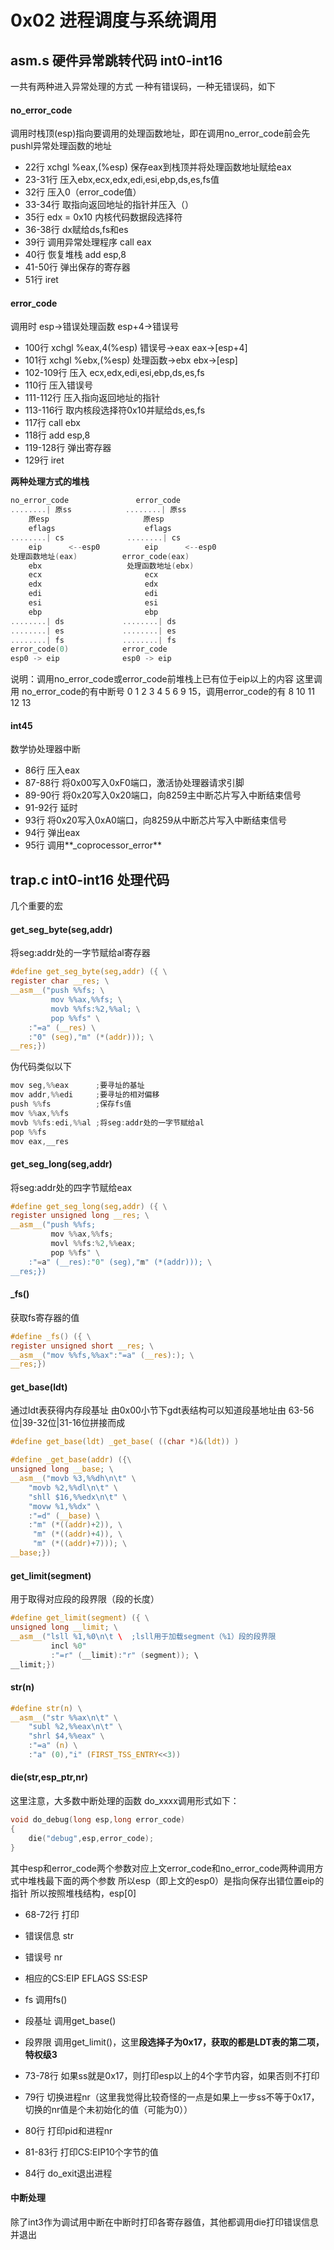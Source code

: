 # 0x02 进程调度与系统调用
## asm.s 硬件异常跳转代码 int0-int16
一共有两种进入异常处理的方式 一种有错误码，一种无错误码，如下
#### no_error_code
调用时栈顶(esp)指向要调用的处理函数地址，即在调用no_error_code前会先pushl异常处理函数的地址
* 22行 xchgl %eax,(%esp) 保存eax到栈顶并将处理函数地址赋给eax
* 23-31行 压入ebx,ecx,edx,edi,esi,ebp,ds,es,fs值
* 32行 压入0（error_code值）
* 33-34行 取指向返回地址的指针并压入（）
* 35行 edx = 0x10 内核代码数据段选择符
* 36-38行 dx赋给ds,fs和es
* 39行 调用异常处理程序 call eax
* 40行 恢复堆栈 add esp,8
* 41-50行 弹出保存的寄存器
* 51行 iret


#### error_code
调用时 esp->错误处理函数  esp+4->错误号
* 100行 xchgl %eax,4(%esp)  错误号->eax eax->[esp+4]
* 101行 xchgl %ebx,(%esp) 处理函数->ebx ebx->[esp]
* 102-109行 压入 ecx,edx,edi,esi,ebp,ds,es,fs
* 110行 压入错误号
* 111-112行 压入指向返回地址的指针
* 113-116行 取内核段选择符0x10并赋给ds,es,fs
* 117行 call ebx
* 118行 add esp,8
* 119-128行 弹出寄存器
* 129行 iret

**两种处理方式的堆栈**
```C
no_error_code               error_code
........| 原ss            ........| 原ss
    原esp                     原esp
    eflags                    eflags
........| cs              ........| cs
    eip      <--esp0          eip      <--esp0
处理函数地址(eax)          error_code(eax)
    ebx                   处理函数地址(ebx)
    ecx                       ecx
    edx                       edx
    edi                       edi
    esi                       esi
    ebp                       ebp
........| ds             ........| ds
........| es             ........| es
........| fs             ........| fs
error_code(0)            error_code
esp0 -> eip              esp0 -> eip
```
说明：调用no_error_code或error_code前堆栈上已有位于eip以上的内容
这里调用 no_error_code的有中断号 0 1 2 3 4 5 6 9 15，调用error_code的有 8 10 11 12 13
#### int45
数学协处理器中断
* 86行 压入eax
* 87-88行 将0x00写入0xF0端口，激活协处理器请求引脚
* 89-90行 将0x20写入0x20端口，向8259主中断芯片写入中断结束信号
* 91-92行 延时
* 93行 将0x20写入0xA0端口，向8259从中断芯片写入中断结束信号
* 94行 弹出eax
* 95行 调用**_coprocessor_error**

## trap.c int0-int16 处理代码
几个重要的宏
#### get_seg_byte(seg,addr)
将seg:addr处的一字节赋给al寄存器
```C
#define get_seg_byte(seg,addr) ({ \
register char __res; \
__asm__("push %%fs; \
         mov %%ax,%%fs; \
         movb %%fs:%2,%%al; \
         pop %%fs" \
	:"=a" (__res) \
	:"0" (seg),"m" (*(addr))); \
__res;})
```
伪代码类似以下
```C
mov seg,%%eax      ;要寻址的基址
mov addr,%%edi     ;要寻址的相对偏移
push %%fs          ;保存fs值
mov %%ax,%%fs
movb %%fs:edi,%%al ;将seg:addr处的一字节赋给al
pop %%fs
mov eax,__res
```
#### get_seg_long(seg,addr)
将seg:addr处的四字节赋给eax
```C
#define get_seg_long(seg,addr) ({ \
register unsigned long __res; \
__asm__("push %%fs;
         mov %%ax,%%fs;
         movl %%fs:%2,%%eax;
         pop %%fs" \
	:"=a" (__res):"0" (seg),"m" (*(addr))); \
__res;})
```
#### _fs()
获取fs寄存器的值
```C
#define _fs() ({ \
register unsigned short __res; \
__asm__("mov %%fs,%%ax":"=a" (__res):); \
__res;})
```
#### get_base(ldt)
通过ldt表获得内存段基址
由0x00小节下gdt表结构可以知道段基地址由 63-56位|39-32位|31-16位拼接而成
```C
#define get_base(ldt) _get_base( ((char *)&(ldt)) )

#define _get_base(addr) ({\
unsigned long __base; \
__asm__("movb %3,%%dh\n\t" \
	"movb %2,%%dl\n\t" \
	"shll $16,%%edx\n\t" \
	"movw %1,%%dx" \
	:"=d" (__base) \
	:"m" (*((addr)+2)), \
	 "m" (*((addr)+4)), \
	 "m" (*((addr)+7))); \
__base;})
```
#### get_limit(segment)
用于取得对应段的段界限（段的长度）
```C
#define get_limit(segment) ({ \
unsigned long __limit; \
__asm__("lsll %1,%0\n\t \  ;lsll用于加载segment（%1）段的段界限
         incl %0"
         :"=r" (__limit):"r" (segment)); \
__limit;})
```

#### str(n)
```C
#define str(n) \
__asm__("str %%ax\n\t" \
	"subl %2,%%eax\n\t" \
	"shrl $4,%%eax" \
	:"=a" (n) \
	:"a" (0),"i" (FIRST_TSS_ENTRY<<3))
```

#### die(str,esp_ptr,nr)
这里注意，大多数中断处理的函数 do_xxxx调用形式如下：
```C
void do_debug(long esp,long error_code)
{
    die("debug",esp,error_code);
}
```
其中esp和error_code两个参数对应上文error_code和no_error_code两种调用方式中堆栈最下面的两个参数
所以esp（即上文的esp0）是指向保存出错位置eip的指针
所以按照堆栈结构，esp[0]
* 68-72行 打印
 * 错误信息 str
 * 错误号 nr
 * 相应的CS:EIP EFLAGS SS:ESP
 * fs 调用fs()
 *  段基址 调用get_base()
 *  段界限 调用get_limit()，这里**段选择子为0x17，获取的都是LDT表的第二项，特权级3**



 * 73-78行 如果ss就是0x17，则打印esp以上的4个字节内容，如果否则不打印
 * 79行 切换进程nr（这里我觉得比较奇怪的一点是如果上一步ss不等于0x17，切换的nr值是个未初始化的值（可能为0））
 * 80行 打印pid和进程nr
 * 81-83行 打印CS:EIP10个字节的值
 * 84行 do_exit退出进程

#### 中断处理
除了int3作为调试用中断在中断时打印各寄存器值，其他都调用die打印错误信息并退出